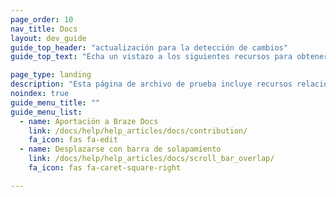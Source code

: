 ```yaml
---
page_order: 10
nav_title: Docs
layout: dev_guide
guide_top_header: "actualización para la detección de cambios"
guide_top_text: "Echa un vistazo a los siguientes recursos para obtener información adicional relacionada con el sitio de documentación de Braze."

page_type: landing
description: "Esta página de archivo de prueba incluye recursos relacionados con el sitio de Documentación de Braze, como cómo contribuir a los documentos de código abierto de Braze."
noindex: true
guide_menu_title: ""
guide_menu_list:
  - name: Aportación a Braze Docs
    link: /docs/help/help_articles/docs/contribution/
    fa_icon: fas fa-edit
  - name: Desplazarse con barra de solapamiento
    link: /docs/help/help_articles/docs/scroll_bar_overlap/
    fa_icon: fas fa-caret-square-right

---
```

